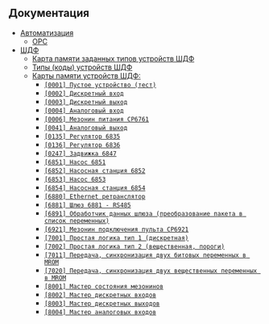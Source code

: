 ## Документация

<!-- ![logo](img/image1.jpg) -->

- [Автоматизация](automation/)  
  - [OPC](automation/OPC)  
- [ШДФ](shdf/)
  - [Карта памяти заданных типов устройств ШДФ](/shdf/devices-map.md)
  - [Типы (коды) устройств ШДФ](/shdf/device-types.md)
  - [Карты памяти устройств ШДФ:](/docs/shdf/maps/)
    - [`[0001] Пустое устройство (тест)`](/docs/shdf/maps/empty%20[0001].md)
    - [`[0002] Дискретный вход`](docs/shdf/maps/di%20[0002].md)
    - [`[0003] Дискретный выход`](/docs/shdf/maps/do%20[0003].md)
    - [`[0004] Аналоговый вход`](/docs/shdf/maps/ai%20[0004].md)
    - [`[0006] Мезонин питания СР6761`](/docs/shdf/maps/pu%20[0006].md)
    - [`[0041] Аналоговый выход`](/docs/shdf/maps/ao%20[0041].md)
    - [`[0135] Регулятор 6835`](/docs/shdf/maps/reg%20[0135].md)
    - [`[0136] Регулятор 6836`](/docs/shdf/maps/reg%20[0136].md)
    - [`[0247] Задвижка 6847`](/docs/shdf/maps/valve%20[0247].md)
    - [`[6851] Насос 6851`](/docs/shdf/maps/pump%20[6851].md)
    - [`[6852] Насосная станция 6852`](/docs/shdf/maps/ps%20[6852].md)
    - [`[6853] Насос 6853`](/docs/shdf/maps/pump%20[6853].md)
    - [`[6854] Насосная станция 6854`](/docs/shdf/maps/ps%20[6854].md)
    - [`[6880] Ethernet ретранслятор`](/docs/shdf/maps/ethernet%20[6880].md)
    - [`[6881] Шлюз 6881 - RS485`](/docs/shdf/maps/gate%20[6881].md)
    - [`[6891] Обработчик данных шлюза (преобразование пакета в список переменных)`](/docs/shdf/maps/gate%20[6891].md)
    - [`[6921] Мезонин подключения пульта СР6921`](/docs/shdf/maps/rc%20[6921].md)
    - [`[7001] Простая логика тип 1 (дискретная)`](/docs/shdf/maps/logic%20[7001].md)
    - [`[7002] Простая логика тип 2 (вещественная, пороги)`](/docs/shdf/maps/logic%20[7002].md)
    - [`[7011] Передача, синхронизация двух битовых переменных в MROM`](/docs/shdf/maps/sync%20[7011].md)
    - [`[7020] Передача, синхронизация двух вещественных переменных в MROM`](/docs/shdf/maps/sync%20[7020].md)
    - [`[8001] Мастер состояния мезонинов`](/docs/shdf/maps/mezo%20master%20[80001].md)
    - [`[8002] Мастер дискретных входов`](/docs/shdf/maps/mdi%20[8002].md)
    - [`[8003] Мастер дискретных выходов`](/docs/shdf/maps/mdo%20[8003].md)
    - [`[8004] Мастер аналоговых входов`](/docs/shdf/maps/mai%20[8004].md)
